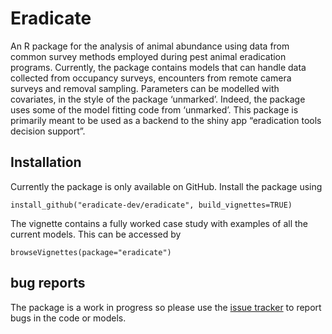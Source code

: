 Eradicate
================

An R package for the analysis of animal abundance using data from common
survey methods employed during pest animal eradication programs.
Currently, the package contains models that can handle data collected
from occupancy surveys, encounters from remote camera surveys and
removal sampling. Parameters can be modelled with covariates, in the
style of the package ‘unmarked’. Indeed, the package uses some of the
model fitting code from ‘unmarked’. This package is primarily meant to
be used as a backend to the shiny app “eradication tools decision
support”.

## Installation

Currently the package is only available on GitHub. Install the package
using

`install_github("eradicate-dev/eradicate", build_vignettes=TRUE)`

The vignette contains a fully worked case study with examples of all the
current models. This can be accessed by

`browseVignettes(package="eradicate")`

## bug reports

The package is a work in progress so please use the [issue
tracker](https://github.com/dslramsey/eradicate/issues) to report bugs
in the code or models.
